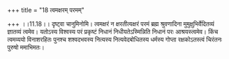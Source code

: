 +++
title = "18 त्वमक्षरम् परमम्"

+++
।।11.18।। दृष्ट्वा चानुमिनोमि। त्वमक्षरं न क्षरतीत्यक्षरं परमं ब्रह्म
श्रुवणादिना मुमुक्षुभिर्वेदितव्यं ज्ञातव्यं त्वमेव। यतोऽस्य विश्वस्य परं
प्रकृष्टं निधानं निधीयतेऽस्मिन्निति निधानं परः आश्रयस्त्वमेव। किंच
त्वमव्ययो विनाशरहितः पुनश्च शश्वदभवस्य नित्यस्य नित्यवेदबोधितस्य धर्मस्य
गोप्ता रक्षकोऽतस्त्वं चिरंतनः पुरुषो ममाभिमतः।

